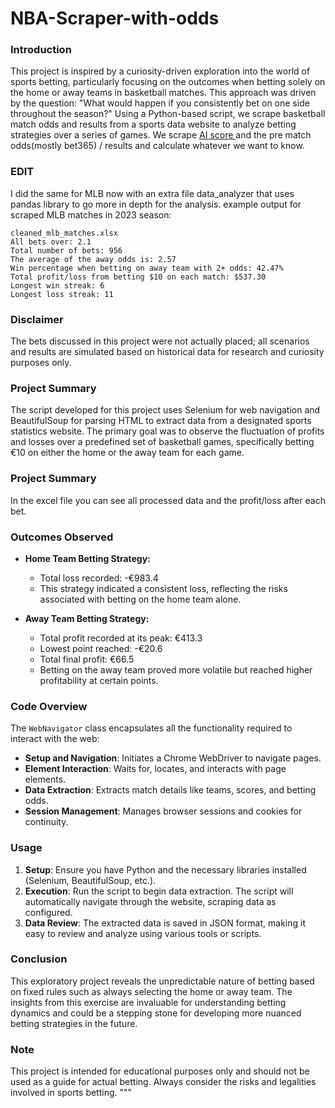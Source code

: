 ﻿# NBA-Scraper-with-odds

### Introduction
This project is inspired by a curiosity-driven exploration into the world of sports betting, particularly focusing on the outcomes when betting solely on the home or away teams in basketball matches. This approach was driven by the question: "What would happen if you consistently bet on one side throughout the season?" Using a Python-based script, we scrape basketball match odds and results from a sports data website to analyze betting strategies over a series of games. We scrape [AI score ](https://www.aiscore.com) and the pre match odds(mostly bet365) / results and calculate whatever we want to know.

### EDIT
I did the same for MLB now with an extra file data_analyzer that uses pandas library to go more in depth for the analysis.
example output for scraped MLB matches in 2023 season:
```
cleaned_mlb_matches.xlsx
All bets over: 2.1
Total number of bets: 956
The average of the away odds is: 2.57
Win percentage when betting on away team with 2+ odds: 42.47%
Total profit/loss from betting $10 on each match: $537.30
Longest win streak: 6
Longest loss streak: 11
```

### Disclaimer
The bets discussed in this project were not actually placed; all scenarios and results are simulated based on historical data for research and curiosity purposes only.

### Project Summary
The script developed for this project uses Selenium for web navigation and BeautifulSoup for parsing HTML to extract data from a designated sports statistics website. The primary goal was to observe the fluctuation of profits and losses over a predefined set of basketball games, specifically betting €10 on either the home or the away team for each game.

### Project Summary
In the excel file you can see all processed data and the profit/loss after each bet.

### Outcomes Observed
- **Home Team Betting Strategy:**
  - Total loss recorded: -€983.4
  - This strategy indicated a consistent loss, reflecting the risks associated with betting on the home team alone.

- **Away Team Betting Strategy:**
  - Total profit recorded at its peak: €413.3
  - Lowest point reached: -€20.6
  - Total final profit: €66.5
  - Betting on the away team proved more volatile but reached higher profitability at certain points.

### Code Overview
The `WebNavigator` class encapsulates all the functionality required to interact with the web:
- **Setup and Navigation**: Initiates a Chrome WebDriver to navigate pages.
- **Element Interaction**: Waits for, locates, and interacts with page elements.
- **Data Extraction**: Extracts match details like teams, scores, and betting odds.
- **Session Management**: Manages browser sessions and cookies for continuity.

### Usage
1. **Setup**: Ensure you have Python and the necessary libraries installed (Selenium, BeautifulSoup, etc.).
2. **Execution**: Run the script to begin data extraction. The script will automatically navigate through the website, scraping data as configured.
3. **Data Review**: The extracted data is saved in JSON format, making it easy to review and analyze using various tools or scripts.

### Conclusion
This exploratory project reveals the unpredictable nature of betting based on fixed rules such as always selecting the home or away team. The insights from this exercise are invaluable for understanding betting dynamics and could be a stepping stone for developing more nuanced betting strategies in the future.

### Note
This project is intended for educational purposes only and should not be used as a guide for actual betting. Always consider the risks and legalities involved in sports betting.
"""
